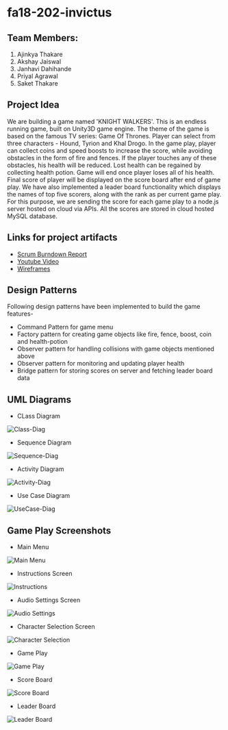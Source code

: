 # fa18-202-invictus

## Team Members:
1. Ajinkya Thakare
2. Akshay Jaiswal
3. Janhavi Dahihande
4. Priyal Agrawal
5. Saket Thakare

## Project Idea
We are building a game named 'KNIGHT WALKERS'. This is an endless running game, built on Unity3D game engine. The theme of the game is based on the famous TV series: Game Of Thrones. Player can select from three characters - Hound, Tyrion and Khal Drogo. In the game play, player can collect coins and speed boosts to increase the score, while avoiding obstacles in the form of fire and fences. If the player touches any of these obstacles, his health will be reduced. Lost health can be regained by collecting health potion. Game will end once player loses all of his health. Final score of player will be displayed on the score board after end of game play. We have also implemented a leader board functionality which displays the names of top five scorers, along with the rank as per current game play. For this purpose, we are sending the score for each game play to a node.js server hosted on cloud via APIs. All the scores are stored in cloud hosted MySQL database. 

## Links for project artifacts
- [Scrum Burndown Report](https://docs.google.com/spreadsheets/d/1qdxA9J2GmQgTRxZWQmVfwAh1nfhN67ZLgx6fR960424/edit#gid=0)
- [Youtube Video](https://www.youtube.com/watch?v=OrZNK9s57qU)
- [Wireframes](https://github.com/nguyensjsu/fa18-202-invictus/tree/master/Wireframe)

## Design Patterns
Following design patterns have been implemented to build the game features-

- Command Pattern for game menu
- Factory pattern for creating game objects like fire, fence, boost, coin and health-potion
- Observer pattern for handling collisions with game objects mentioned above
- Observer pattern for monitoring and updating player health
- Bridge pattern for storing scores on server and fetching leader board data

## UML Diagrams

- CLass Diagram

![Class-Diag](./Project%20Reports/UML%20Diagrams/ClassDiagram.png)

- Sequence Diagram

![Sequence-Diag](./Project%20Reports/UML%20Diagrams/SequenceDiagram.png)

- Activity Diagram

![Activity-Diag](./Project%20Reports/UML%20Diagrams/ActivityDiagram.png)

- Use Case Diagram

![UseCase-Diag](./Project%20Reports/UML%20Diagrams/UseCase.png)

## Game Play Screenshots

- Main Menu

![Main Menu](./Project%20Reports/Game%20Screenshots/MainMenu.png)

- Instructions Screen

![Instructions](./Project%20Reports/Game%20Screenshots/InstructionsMenu.png)

- Audio Settings Screen

![Audio Settings](./Project%20Reports/Game%20Screenshots/AudioSettingsMenu.png)

- Character Selection Screen

![Character Selection](./Project%20Reports/Game%20Screenshots/CharacterSelectionMenu.png)

- Game Play

![Game Play](./Project%20Reports/Game%20Screenshots/GamePlay.png)

- Score Board

![Score Board](./Project%20Reports/Game%20Screenshots/ScoreBoard.png)

- Leader Board

![Leader Board](./Project%20Reports/Game%20Screenshots/LeaderBoard.png)


